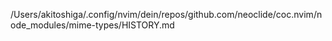 /Users/akitoshiga/.config/nvim/dein/repos/github.com/neoclide/coc.nvim/node_modules/mime-types/HISTORY.md
